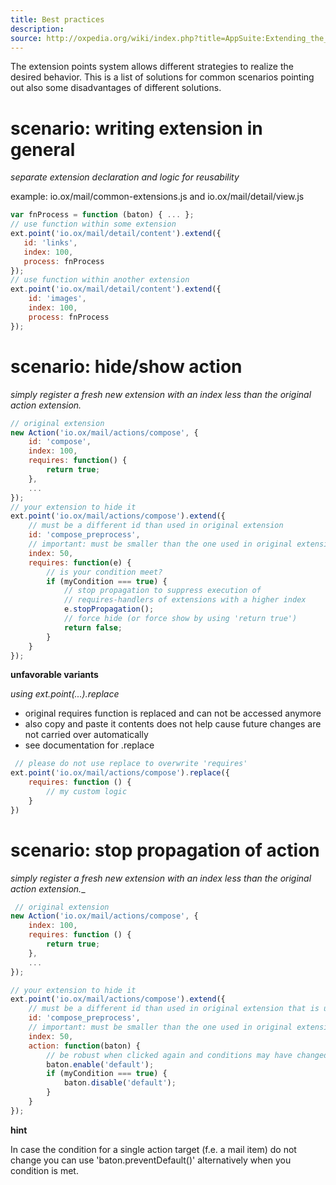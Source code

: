 ```yaml
---
title: Best practices
description: 
source: http://oxpedia.org/wiki/index.php?title=AppSuite:Extending_the_UI_(best_practices)
---
```


The extension points system allows different strategies to realize the desired behavior. 
This is a list of solutions for common scenarios pointing out also some disadvantages of different solutions.


# scenario: writing extension in general

_separate extension declaration and logic for reusability_

example: io.ox/mail/common-extensions.js and io.ox/mail/detail/view.js

```javascript
var fnProcess = function (baton) { ... };
// use function within some extension
ext.point('io.ox/mail/detail/content').extend({
   id: 'links',
   index: 100,
   process: fnProcess
});
// use function within another extension
ext.point('io.ox/mail/detail/content').extend({
    id: 'images',
    index: 100,
    process: fnProcess
});
```


# scenario: hide/show action

_simply register a fresh new extension with an index less than the original action extension._


```javascript
// original extension
new Action('io.ox/mail/actions/compose', {
    id: 'compose',
    index: 100,
    requires: function() {
        return true;
    },
    ...
});
// your extension to hide it
ext.point('io.ox/mail/actions/compose').extend({
    // must be a different id than used in original extension
    id: 'compose_preprocess',
    // important: must be smaller than the one used in original extension that is usually 'default'
    index: 50,
    requires: function(e) {
        // is your condition meet?
        if (myCondition === true) {
            // stop propagation to suppress execution of
            // requires-handlers of extensions with a higher index
            e.stopPropagation();
            // force hide (or force show by using 'return true')
            return false;
        }
    }
});
```


__unfavorable variants__

_using ext.point(...).replace_

- original requires function is replaced and can not be accessed anymore
- also copy and paste it contents does not help cause future changes are not carried over automatically
- see documentation for .replace


```javascript
 // please do not use replace to overwrite 'requires'
ext.point('io.ox/mail/actions/compose').replace({ 
    requires: function () {
        // my custom logic
    } 
})
```

# scenario: stop propagation of action

_simply register a fresh new extension with an index less than the original action extension.__


```javascript
 // original extension
new Action('io.ox/mail/actions/compose', {
    index: 100,
    requires: function () {
        return true;
    },
    ...
});
```


```javascript
// your extension to hide it
ext.point('io.ox/mail/actions/compose').extend({
    // must be a different id than used in original extension that is usually 'default'
    id: 'compose_preprocess',
    // important: must be smaller than the one used in original extension
    index: 50,
    action: function(baton) {
        // be robust when clicked again and conditions may have changed
        baton.enable('default');
        if (myCondition === true) {
            baton.disable('default');
        }
    }
});
```

__hint__ 

In case the condition for a single action target (f.e. a mail item) do not change you can use 'baton.preventDefault()' alternatively when you condition is met.
